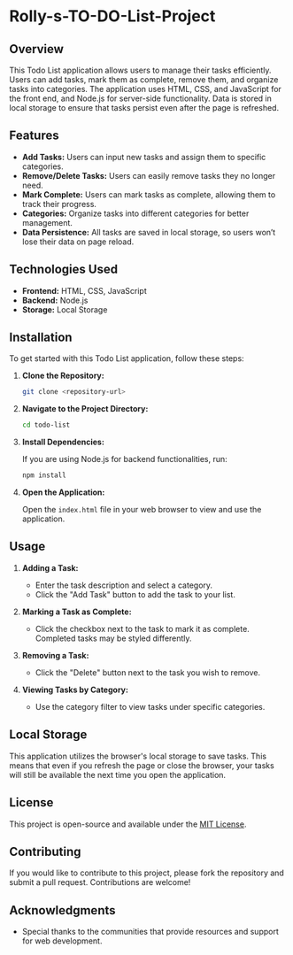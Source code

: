 # Rolly-s-TO-DO-List-Project

## Overview

This Todo List application allows users to manage their tasks efficiently. Users can add tasks, mark them as complete, remove them, and organize tasks into categories. The application uses HTML, CSS, and JavaScript for the front end, and Node.js for server-side functionality. Data is stored in local storage to ensure that tasks persist even after the page is refreshed.

## Features

- **Add Tasks:** Users can input new tasks and assign them to specific categories.
- **Remove/Delete Tasks:** Users can easily remove tasks they no longer need.
- **Mark Complete:** Users can mark tasks as complete, allowing them to track their progress.
- **Categories:** Organize tasks into different categories for better management.
- **Data Persistence:** All tasks are saved in local storage, so users won’t lose their data on page reload.

## Technologies Used

- **Frontend:** HTML, CSS, JavaScript
- **Backend:** Node.js
- **Storage:** Local Storage

## Installation

To get started with this Todo List application, follow these steps:

1. **Clone the Repository:**

   ```bash
   git clone <repository-url>
   ```

2. **Navigate to the Project Directory:**

   ```bash
   cd todo-list
   ```

3. **Install Dependencies:**

   If you are using Node.js for backend functionalities, run:

   ```bash
   npm install
   ```

4. **Open the Application:**

   Open the `index.html` file in your web browser to view and use the application.

## Usage

1. **Adding a Task:**
   - Enter the task description and select a category.
   - Click the "Add Task" button to add the task to your list.

2. **Marking a Task as Complete:**
   - Click the checkbox next to the task to mark it as complete. Completed tasks may be styled differently.

3. **Removing a Task:**
   - Click the "Delete" button next to the task you wish to remove.

4. **Viewing Tasks by Category:**
   - Use the category filter to view tasks under specific categories.

## Local Storage

This application utilizes the browser's local storage to save tasks. This means that even if you refresh the page or close the browser, your tasks will still be available the next time you open the application.

## License

This project is open-source and available under the [MIT License](LICENSE).

## Contributing

If you would like to contribute to this project, please fork the repository and submit a pull request. Contributions are welcome!

## Acknowledgments

- Special thanks to the communities that provide resources and support for web development. 

